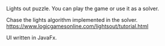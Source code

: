 Lights out puzzle.
You can play the game or use it as a solver.

Chase the lights algorithm implemented in the solver.
https://www.logicgamesonline.com/lightsout/tutorial.html

UI written in JavaFx.
